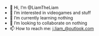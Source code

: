 - 👋 Hi, I’m @LiamTheLiam
- 👀 I’m interested in videogames and stuff
- 🌱 I’m currently learning nothing
- 💞️ I’m looking to collaborate on nothing
- 📫 How to reach me: j.liam_@outlook.com

<!---
LiamTheLiam/LiamTheLiam is a ✨ special ✨ repository because its `README.md` (this file) appears on your GitHub profile.
You can click the Preview link to take a look at your changes.
--->
